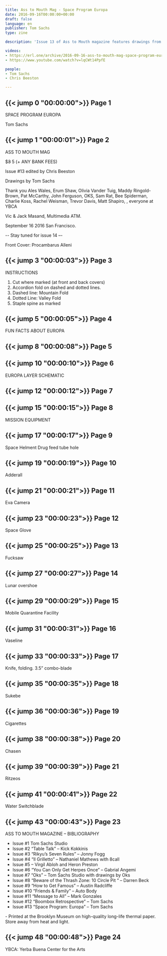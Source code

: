 ```yaml
---
title: Ass to Mouth Mag - Space Program Europa
date: 2016-09-16T00:00:00+00:00
draft: false
language: en
publisher: Tom Sachs
type: zine

description: 'Issue 13 of Ass to Mouth magazine features drawings from the Tom Sachs show, Space Program: Europa'

videos:
- https://erl.one/archive/2016-09-16-ass-to-mouth-mag-space-program-europa.mp4
- https://www.youtube.com/watch?v=lqCWt14PpfE

people:
- Tom Sachs
- Chris Beeston

---
```


## {{< jump 0 "00:00:00">}} Page 1 ##

SPACE PROGRAM EUROPA

Tom Sachs





## {{< jump 1 "00:00:01">}} Page 2 ##

ASS TO MOUTH MAG

$~~3~~ 5 (+ ANY BANK FEES)

Issue #13 edited by Chris Beeston

Drawings by Tom Sachs

Thank you Ales Wales, Erum Shaw, Olivia Vander Tuig, Maddy Ringold-Brown, Pat McCarthy, John Ferguson, OKS, Sam Rat, Bee Spiderman, Charlie Koss, Rachel Weisman, Trevor Davis, Matt Shapiro,  , everyone at YBCA

Vic & Jack Masand, Multimedia ATM.

September 16 2016 San Francisco.

-- Stay tuned for issue 14 –-

Front Cover: Procambarus Alleni




## {{< jump 3 "00:00:03">}} Page 3 ##

INSTRUCTIONS

1.	Cut where marked (at front and back covers)
2.	Accordion fold on dashed and dotted lines.
3.	Dashed line: Mountain Fold
4.	Dotted Line: Valley Fold
5.	Staple spine as marked




## {{< jump 5 "00:00:05">}} Page 4 ##

FUN FACTS ABOUT EUROPA




## {{< jump 8 "00:00:08">}} Page 5 ##




## {{< jump 10 "00:00:10">}} Page 6 ##

EUROPA LAYER SCHEMATIC




## {{< jump 12 "00:00:12">}} Page 7 ##




## {{< jump 15 "00:00:15">}} Page 8 ##

MISSION EQUIPMENT




## {{< jump 17 "00:00:17">}} Page 9 ##

Space Helment
Drug feed tube hole




## {{< jump 19 "00:00:19">}} Page 10 ##

Adderall




## {{< jump 21 "00:00:21">}} Page 11 ##

Eva Camera




## {{< jump 23 "00:00:23">}} Page 12 ##

Space Glove




## {{< jump 25 "00:00:25">}} Page 13 ##

Fucksaw




## {{< jump 27 "00:00:27">}} Page 14 ##

Lunar overshoe




## {{< jump 29 "00:00:29">}} Page 15 ##

Mobile Quarantine Facility




## {{< jump 31 "00:00:31">}} Page 16 ##

Vaseline




## {{< jump 33 "00:00:33">}} Page 17 ##

Knife, folding. 3.5” combo-blade




## {{< jump 35 "00:00:35">}} Page 18 ##

Sukebe




## {{< jump 36 "00:00:36">}} Page 19 ##

Cigarettes




## {{< jump 38 "00:00:38">}} Page 20 ##

Chasen




## {{< jump 39 "00:00:39">}} Page 21 ##

Ritzeos




## {{< jump 41 "00:00:41">}} Page 22 ##

Water Switchblade




## {{< jump 43 "00:00:43">}} Page 23 ##

ASS TO MOUTH MAGAZINE – BIBLIOGRAPHY

* Issue #1 Tom Sachs Studio
* Issue #2 “Table Talk” – Kick Kokkinis
* Issue #3 “Rikyu’s Seven Rules” – Jonny Fogg
* Issue #4 “Il Grilletto” – Nathaniel Mathews with 8call
* Issue #5 – Virgil Abloh and Heron Preston
* Issue #6 “You Can Only Get Herpes Once” – Gabrial Angemi
* Issue #7 “Oks” – Tom Sachs Studio with drawings by Oks
* Issue #8 “Beware of the Thrash Zone: 10 Circle Pit “ – Darren Beck
* Issue #9 “How to Get Famous” – Austin Radcliffe
* Issue #10 “Friends & Family” – Auto Body
* Issue #11 “Message to All” – Mark Gonzales
* Issue #12 “Boombox Retrospective” – Tom Sachs
* Issue #13 “Space Program: Europa” – Tom Sachs

\- Printed at the Brooklyn Museum on high-quality long-life thermal paper. Store away from heat and light.




## {{< jump 48 "00:00:48">}} Page 24 ##

YBCA: Yerba Buena Center for the Arts
